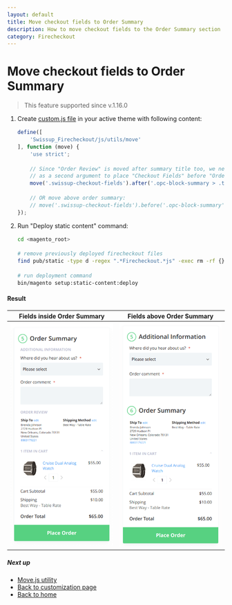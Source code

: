 ```yaml
---
layout: default
title: Move checkout fields to Order Summary
description: How to move checkout fields to the Order Summary section
category: Firecheckout
---
```


# Move checkout fields to Order Summary

> This feature supported since v.1.16.0

1. Create [custom.js file](/m2/extensions/firecheckout/customization/custom-js/)
   in your active theme with following content:

   ```js
   define([
       'Swissup_Firecheckout/js/utils/move'
   ], function (move) {
       'use strict';

       // Since "Order Review" is moved after summary title too, we need to use `sortOrder`
       // as a second argument to place "Checkout Fields" before "Order Review":
       move('.swissup-checkout-fields').after('.opc-block-summary > .title', 0);

       // OR move above order summary:
       // move('.swissup-checkout-fields').before('.opc-block-summary');
   });
   ```

2. Run "Deploy static content" command:

   ```bash
   cd <magento_root>

   # remove previously deployed firecheckout files
   find pub/static -type d -regex ".*Firecheckout.*js" -exec rm -rf {} \;

   # run deployment command
   bin/magento setup:static-content:deploy
   ```

#### Result

Fields inside Order Summary | Fields above Order Summary
----------------------------|---------------------------
![Screenshot](/images/m2/firecheckout/customization/move-checkout-fields-to-order-summary/checkout-fields-inside-order-summary.png) | ![Screenshot](/images/m2/firecheckout/customization/move-checkout-fields-to-order-summary/checkout-fields-above-order-summary.png)

##### Next up

 -  [Move.js utility](/m2/extensions/firecheckout/customization/move-js/)
 -  [Back to customization page](/m2/extensions/firecheckout/customization/)
 -  [Back to home](/m2/extensions/firecheckout/)

